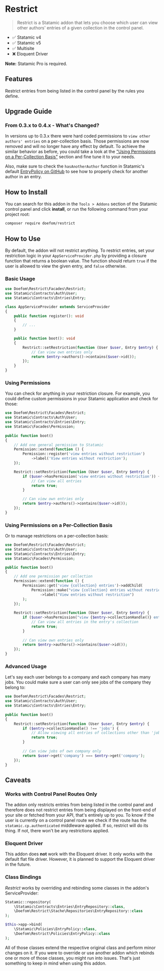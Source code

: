 # Restrict

> Restrict is a Statamic addon that lets you choose which user can view other authors' entries of a given collection in
> the control panel.

- ✅ Statamic v4
- ✅ Statamic v5
- ✅ Multisite
- ❌ Eloquent Driver

**Note:** Statamic Pro is required.

## Features

Restrict entries from being listed in the control panel by the rules you define.

## Upgrade Guide

### From 0.3.x to 0.4.x - What's Changed?

In versions up to 0.3.x there were hard coded permissions to `view other authors' entries` on a per-collection basis.
Those permissions are now removed and will no longer have any effect by default. To achieve the similar behavior as
before, you could take a look at
the ["Using Permissions on a Per-Collection Basis"](#using-permissions-on-a-per-collection-basis) section and fine tune
it to your needs.

Also, make sure to check the `hasAnotherAuthor` function in Statamic's
default [EntryPolicy on GitHub](https://github.com/statamic/cms/blob/46b4d39cc99f3be8a12cbb7958e3caf14b01a1ba/src/Policies/EntryPolicy.php#L108)
to see how to properly check for another author in an entry.

## How to Install

You can search for this addon in the `Tools > Addons` section of the Statamic control panel and click **install**, or
run the following command from your project root:

``` bash
composer require doefom/restrict
```

## How to Use

By default, the addon will not restrict anything. To restrict entries, set your restriction logic in
your `AppServiceProvider.php` by providing a closure function that returns a boolean value. The function should
return `true` if the user is allowed to view the given entry, and `false` otherwise.

### Basic Usage

```php
use Doefom\Restrict\Facades\Restrict;
use Statamic\Contracts\Auth\User;
use Statamic\Contracts\Entries\Entry;

class AppServiceProvider extends ServiceProvider
{
    public function register(): void
    {
        // ...
    }

    public function boot(): void
    {
        Restrict::setRestriction(function (User $user, Entry $entry) {
            // Can view own entries only 
            return $entry->authors()->contains($user->id());
        });
    }
}
```

### Using Permissions

You can check for anything in your restriction closure. For example, you could define custom permissions in your
Statamic application and check for those:

```php
use Doefom\Restrict\Facades\Restrict;
use Statamic\Contracts\Auth\User;
use Statamic\Contracts\Entries\Entry;
use Statamic\Facades\Permission;
 
public function boot()
{
    // Add one general permission to Statamic 
    Permission::extend(function () {
        Permission::register('view entries without restriction')
            ->label('View entries without restriction');
    });

    Restrict::setRestriction(function (User $user, Entry $entry) {
        if ($user->hasPermission('view entries without restriction')) {
            // Can view all entries
            return true;
        }

        // Can view own entries only
        return $entry->authors()->contains($user->id());
    });
}
```

### Using Permissions on a Per-Collection Basis

Or to manage restrictions on a per-collection basis:

```php
use Doefom\Restrict\Facades\Restrict;
use Statamic\Contracts\Auth\User;
use Statamic\Contracts\Entries\Entry;
use Statamic\Facades\Permission;

public function boot()
{
    // Add one permission per collection 
    Permission::extend(function () {
        Permission::get('view {collection} entries')->addChild(
            Permission::make("view {collection} entries without restriction")
                ->label("View entries without restriction")
        );
    });
    
    Restrict::setRestriction(function (User $user, Entry $entry) {
        if ($user->hasPermission("view {$entry->collectionHandle()} entries without restriction")) {
            // Can view all entries in the entry's collection
            return true;
        }
        
        // Can view own entries only
        return $entry->authors()->contains($user->id());
    });
}
```

### Advanced Usage

Let's say each user belongs to a company and each company has many jobs. You could make sure a user can only see jobs
of the company they belong to:

```php
use Doefom\Restrict\Facades\Restrict;
use Statamic\Contracts\Auth\User;
use Statamic\Contracts\Entries\Entry;
 
public function boot()
{
    Restrict::setRestriction(function (User $user, Entry $entry) {
        if ($entry->collectionHandle() !== 'jobs') {
            // Allow viewing all entries of collections other than 'jobs'
            return true;
        }
        
        // Can view jobs of own company only
        return $user->get('company') === $entry->get('company');
    });
}
```

## Caveats

### Works with Control Panel Routes Only

The addon only restricts entries from being listed in the control panel and therefore does not restrict entries from
being displayed on the front-end of your site or fetched from your API, that's entirely up to you. To know if the user
is currently on a control panel route we check if the route has the `statamic.cp.authenticated` middleware applied. If
so, restrict will do its thing. If not, there won't be any restrictions applied.

### Eloquent Driver

This addon does **not** work with the Eloquent driver. It only works with the default flat file driver. However, it is
planned to support the Eloquent driver in the future.

### Class Bindings

_Restrict_ works by overriding and rebinding some classes in the addon's ServiceProvider:

```php
Statamic::repository(
    \Statamic\Contracts\Entries\EntryRepository::class,
    \Doefom\Restrict\Stache\Repositories\EntryRepository::class
);

$this->app->bind(
    \Statamic\Policies\EntryPolicy::class,
    \Doefom\Restrict\Policies\EntryPolicy::class
);
```

All of those classes extend the respective original class and perform minor changes on it. If you were to override or
use another addon which rebinds one or more of those classes, you might run into issues. That's just something to keep
in mind when using this addon.
